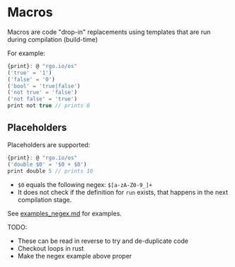 # Macros

Macros are code "drop-in" replacements using templates that are run during compilation (build-time)

For example:
```js
{print}: @ "rgo.io/os"
('true' = '1')
('false' = '0')
('bool' = 'true|false') 
('not true' = 'false')
('not false' = 'true')
print not true // prints 0
```

## Placeholders

Placeholders are supported:

```js
{print}: @ "rgo.io/os"
('double $0' = '$0 + $0')
print double 5 // prints 10
```

* `$0` equals the following negex: `$[a-zA-Z0-9_]+`
* It does not check if the definition for `run` exists, that happens in the next compilation stage.

See [examples_negex.md](examples_negex.md) for examples.

TODO:
* These can be read in reverse to try and de-duplicate code
* Checkout loops in rust
* Make the negex example above proper
